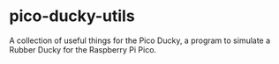 # pico-ducky-utils
A collection of useful things for the Pico Ducky, a program to simulate a Rubber Ducky for the Raspberry Pi Pico.
